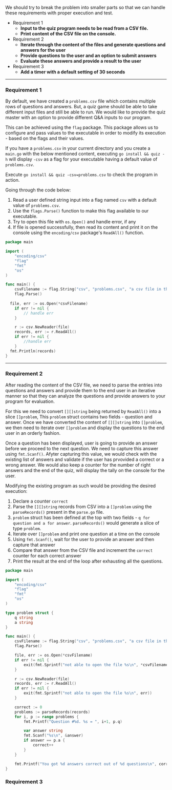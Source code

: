 
We should try to break the problem into smaller parts so that we can handle these requirements with proper execution and test.

* Requirement 1
  * __Input to the quiz program needs to be read from a CSV file.__
  * __Print content of the CSV file on the console.__
* Requirement 2
  * __Iterate through the content of the files and generate questions and answers for the user__
  * __Provide questions to the user and an option to submit answers__
  * __Evaluate these answers and provide a result to the user__
* Requirement 3
  * __Add a timer with a default setting of 30 seconds__

---
### Requirement 1

By default, we have created a `problems.csv` file which contains multiple rows of questions and answers. But, a quiz game should be able to take different input files and still be able to run. We would like to provide the quiz master with an option to provide different Q&A inputs to our program. 

This can be achieved using the `flag` package. This package allows us to configure and pass values to the executable in order to modify its execution - based on the flags and their values.

If you have a `problems.csv` in your current directory and you create a `main.go` with the below mentioned content, executing `go install && quiz -h` will display `-csv` as a flag for your executable having a default value of `problems.csv`.

Execute `go install && quiz -csv=problems.csv` to check the program in action.

Going through the code below: 
1. Read a user defined string input into a flag named `csv` with a default value of `problems.csv`. 
1. Use the `flags.Parse()` function to make this flag available to our executable.
1. Try to open this file with `os.Open()` and handle error, if any
1. If file is opened successfully, then read its content and print it on the console using the `encoding/csv` package's `ReadAll()` function.

```go
package main

import (
	"encoding/csv"
	"flag"
	"fmt"
	"os"
)

func main() {
	csvFilename := flag.String("csv", "problems.csv", "a csv file in the format of 'question,answer'")
	flag.Parse()
  
  file, err := os.Open(*csvFilename)
	if err != nil {
		// handle err
	}

	r := csv.NewReader(file)
	records, err := r.ReadAll()
	if err != nil {
		//handle err
	}
  fmt.Println(records)
}
```
---
### Requirement 2

After reading the content of the CSV file, we need to parse the entries into questions and answers and provide them to the end user in an iterative manner so that they can analyze the questions and provide answers to your program for evaluation.

For this we need to convert `[][]string` being returned by `ReadAll()` into a slice `[]problem`, This `problem` struct contains two fields - question and answer. Once we have converted the content of `[][]string` into `[]problem`, we then need to iterate over `[]problem` and display the questions to the end user in an orderly fashion.

Once a question has been displayed, user is going to provide an answer before we proceed to the next question. We need to capture this answer using `fmt.Scanf()`. Afyter capturing this value, we would check with the existing list of answers and validate if the user has prvovided a correct or a wrong answer. We would also keep a counter for the number of right answers and the end of the quiz, will display the tally on the console for the user.

Modifying the existing program as such would be providing the desired execution:
1. Declare a counter `correct`
1. Parse the `[][]string` records from CSV into a `[]problem` using the `parseRecords()` present in the `parse.go` file. 
1. `problem` struct has been defined at the top with two fields - `q for question and a for answer`. `parseRecords()` would generate a slice of type `problem`.
1. Iterate over `[]problem` and print one question at a time on the console
1. Using `fmt.Scanf()`, wait for the user to provide an answer and then capture that answer
1. Compare that answer from the CSV file and increment the `correct` counter for each correct answer
1. Print the result at the end of the loop after exhausting all the questions.

```go
package main

import (
	"encoding/csv"
	"flag"
	"fmt"
	"os"
)

type problem struct {
	q string
	a string
}

func main() {
	csvFilename := flag.String("csv", "problems.csv", "a csv file in the format of 'question,answer'")
	flag.Parse()

	file, err := os.Open(*csvFilename)
	if err != nil {
		exit(fmt.Sprintf("not able to open the file %s\n", *csvFilename))
	}

	r := csv.NewReader(file)
	records, err := r.ReadAll()
	if err != nil {
		exit(fmt.Sprintf("not able to open the file %s\n", err))
	}

	correct := 0
	problems := parseRecords(records)
	for i, p := range problems {
		fmt.Printf("Question #%d. %s = ", i+1, p.q)

		var answer string
		fmt.Scanf("%s\n", &answer)
		if answer == p.a {
			correct++
		}
	}

	fmt.Printf("You got %d answers correct out of %d questions\n", correct, len(problems))
}
```

### Requirement 3